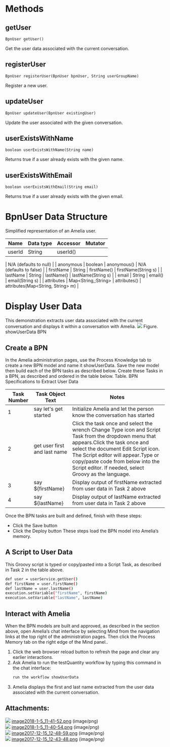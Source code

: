 # Methods
## getUser
    BpnUser getUser()
Get the user data associated with the current conversation.
## registerUser
    BpnUser registerUser(BpnUser bpnUser, String userGroupName)
Register a new user.
## updateUser
    BpnUser updateUser(BpnUser existingUser)
Update the user associated with the given conversation.
## userExistsWithName
    boolean userExistsWithName(String name)
Returns true if a user already exists with the given name.
## userExistsWithEmail
    boolean userExistsWithEmail(String email)
Returns true if a user already exists with the given email.
# BpnUser Data Structure
Simplified representation of an Amelia user.

| Name | Data type | Accessor | Mutator |
| ----|----|----|----|
| userId | String | userId()

\|
    N/A (defaults to null)
\| \| anonymous \| boolean \|
    anonymous()
\|
    N/A (defaults to false)
\| \| firstName \| String \|
    firstName()
\|
    firstName(String s)
\| \| lastName \| String \|
    lastName()
\|
    lastName(String s)
\| \| email \| String \|
    email()
\|
    email(String s)
\| \| attributes \| Map\<String,;String\> \|
    attributes()
\|
    attributes(Map<String, String> m)
\|
# Display User Data
This demonstration extracts user data associated with the current conversation and displays it within a conversation with Amelia.
![](attachments/11939543/11939544.png)
Figure. showUserData BPN
## Create a BPN
In the Amelia administration pages, use the Process Knowledge tab to create a new BPN model and name it showUserData. Save the new model then build each of the BPN tasks as described below. Create these Tasks in a BPN, as described and ordered in the table below.
Table. BPN Specifications to Extract User Data

| Task Number | Task Object Text | Notes |
| ----|----|----|
| 1 | say let's get started | Initialize Amelia and let the person know the conversation has started |
| 2 | get user first and last name | Click the task once and select the wrench Change Type icon and Script Task from the dropdown menu that appears.Click the task once and select the document Edit Script icon. The Script editor will appear.Type or copy/paste code from below into the Script editor. If needed, select Groovy as the language. |
| 3 | say ${firstName} | Display output of firstName extracted from user data in Task 2 above |
| 4 | say ${lastName} | Display output of lastName extracted from user data in Task 2 above |

Once the BPN tasks are built and defined, finish with these steps:
-   Click the Save button
-   Click the Deploy button
These steps load the BPN model into Amelia’s memory.
## A Script to User Data
This Groovy script is typed or copy/pasted into a Script Task, as described in Task 2 in the table above.
``` bash
def user = userService.getUser()
def firstName = user.firstName()
def lastName = user.lastName()
execution.setVariable("firstName", firstName)
execution.setVariable("lastName", lastName)
```
## Interact with Amelia
When the BPN models are built and approved, as described in the section above, open Amelia’s chat interface by selecting Mind from the navigation links at the top right of the administration pages. Then click the Process Memory tab on the right edge of the Mind panel..
1.  Click the web browser reload button to refresh the page and clear any earlier interactions.
2.  Ask Amelia to run the testQuantity workflow by typing this command in the chat interface:
    ``` bash
    run the workflow showUserData
    ```
3.  Amelia displays the first and last name extracted from the user data associated with the current conversation.
## Attachments:
![](images/icons/bullet_blue.gif) [image2018-1-5_11-41-52.png](attachments/11939543/11939544.png) (image/png)  
![](images/icons/bullet_blue.gif) [image2018-1-5_11-40-54.png](attachments/11939543/11939545.png) (image/png)  
![](images/icons/bullet_blue.gif) [image2017-12-15_12-48-59.png](attachments/11939543/11939546.png) (image/png)  
![](images/icons/bullet_blue.gif) [image2017-12-15_12-43-48.png](attachments/11939543/11939547.png) (image/png)  
